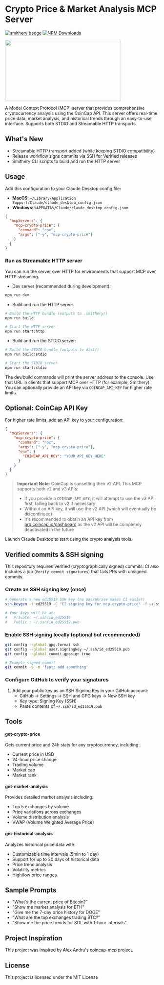 # Crypto Price & Market Analysis MCP Server
[![smithery badge](https://smithery.ai/badge/@truss44/mcp-crypto-price)](https://smithery.ai/server/@truss44/mcp-crypto-price) [![NPM Downloads](https://img.shields.io/npm/d18m/mcp-crypto-price)](https://www.npmjs.com/package/mcp-crypto-price)

<a href="https://glama.ai/mcp/servers/jpqoejojnc">
  <img width="380" height="200" src="https://glama.ai/mcp/servers/jpqoejojnc/badge" />
</a>

A Model Context Protocol (MCP) server that provides comprehensive cryptocurrency analysis using the CoinCap API. This server offers real-time price data, market analysis, and historical trends through an easy-to-use interface. Supports both STDIO and Streamable HTTP transports.

## What's New

- Streamable HTTP transport added (while keeping STDIO compatibility)
- Release workflow signs commits via SSH for Verified releases
- Smithery CLI scripts to build and run the HTTP server

## Usage

Add this configuration to your Claude Desktop config file:

- **MacOS**: `~/Library/Application Support/Claude/claude_desktop_config.json`
- **Windows**: `%APPDATA%/Claude/claude_desktop_config.json`

```json
{
  "mcpServers": {
    "mcp-crypto-price": {
      "command": "npx",
      "args": ["-y", "mcp-crypto-price"]
    }
  }
}
```

### Run as Streamable HTTP server

You can run the server over HTTP for environments that support MCP over HTTP streaming.

- Dev server (recommended during development):

```bash
npm run dev
```

- Build and run the HTTP server:

```bash
# Build the HTTP bundle (outputs to .smithery/)
npm run build

# Start the HTTP server
npm run start:http
```

- Build and run the STDIO server:

```bash
# Build the STDIO bundle (outputs to dist/)
npm run build:stdio

# Start the STDIO server
npm run start:stdio
```

The dev/build commands will print the server address to the console. Use that URL in clients that support MCP over HTTP (for example, Smithery). You can optionally provide an API key via `COINCAP_API_KEY` for higher rate limits.

## Optional: CoinCap API Key

For higher rate limits, add an API key to your configuration:

```json
{
  "mcpServers": {
    "mcp-crypto-price": {
      "command": "npx",
      "args": ["-y", "mcp-crypto-price"],
      "env": {
        "COINCAP_API_KEY": "YOUR_API_KEY_HERE"
      }
    }
  }
}
```

> **Important Note**: CoinCap is sunsetting their v2 API. This MCP supports both v2 and v3 APIs:
> - If you provide a `COINCAP_API_KEY`, it will attempt to use the v3 API first, falling back to v2 if necessary
> - Without an API key, it will use the v2 API (which will eventually be discontinued)
> - It's recommended to obtain an API key from [pro.coincap.io/dashboard](https://pro.coincap.io/dashboard) as the v2 API will be completely deactivated in the future

Launch Claude Desktop to start using the crypto analysis tools.

## Verified commits & SSH signing

This repository requires Verified (cryptographically signed) commits. CI also includes a job (`Verify commit signatures`) that fails PRs with unsigned commits.

### Create an SSH signing key (once)

```bash
# Generate a new ed25519 SSH key (no passphrase makes CI easier)
ssh-keygen -t ed25519 -C "CI signing key for mcp-crypto-price" -f ~/.ssh/id_ed25519 -N ''

# Your keys will be at:
#   Private: ~/.ssh/id_ed25519
#   Public : ~/.ssh/id_ed25519.pub
```

### Enable SSH signing locally (optional but recommended)

```bash
git config --global gpg.format ssh
git config --global user.signingkey ~/.ssh/id_ed25519.pub
git config --global commit.gpgsign true

# Example signed commit
git commit -S -m 'feat: add something'
```

### Configure GitHub to verify your signatures

1. Add your public key as an SSH Signing Key in your GitHub account:
   - GitHub → Settings → SSH and GPG keys → New SSH key
   - Key type: Signing Key (SSH)
   - Paste contents of `~/.ssh/id_ed25519.pub`

## Tools

#### get-crypto-price

Gets current price and 24h stats for any cryptocurrency, including:
- Current price in USD
- 24-hour price change
- Trading volume
- Market cap
- Market rank

#### get-market-analysis

Provides detailed market analysis including:
- Top 5 exchanges by volume
- Price variations across exchanges
- Volume distribution analysis
- VWAP (Volume Weighted Average Price)

#### get-historical-analysis

Analyzes historical price data with:
- Customizable time intervals (5min to 1 day)
- Support for up to 30 days of historical data
- Price trend analysis
- Volatility metrics
- High/low price ranges

## Sample Prompts

- "What's the current price of Bitcoin?"
- "Show me market analysis for ETH"
- "Give me the 7-day price history for DOGE"
- "What are the top exchanges trading BTC?"
- "Show me the price trends for SOL with 1-hour intervals"

## Project Inspiration

This project was inspired by Alex Andru's [coincap-mcp](https://github.com/QuantGeekDev/coincap-mcp) project.

## License

This project is licensed under the MIT License
